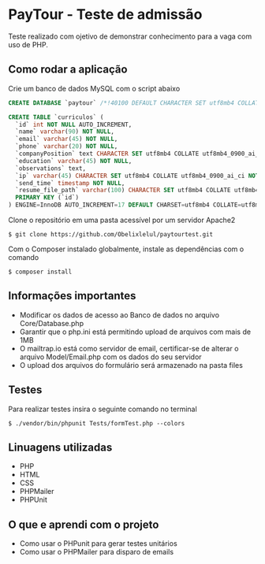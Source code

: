 # PayTour - Teste de admissão
Teste realizado com ojetivo de demonstrar conhecimento para a vaga com uso de PHP.

## Como rodar a aplicação
Crie um banco de dados MySQL com o script abaixo
```sql
CREATE DATABASE `paytour` /*!40100 DEFAULT CHARACTER SET utf8mb4 COLLATE utf8mb4_0900_ai_ci */ /*!80016 DEFAULT ENCRYPTION='N' */;

CREATE TABLE `curriculos` (
  `id` int NOT NULL AUTO_INCREMENT,
  `name` varchar(90) NOT NULL,
  `email` varchar(45) NOT NULL,
  `phone` varchar(20) NOT NULL,
  `companyPosition` text CHARACTER SET utf8mb4 COLLATE utf8mb4_0900_ai_ci NOT NULL,
  `education` varchar(45) NOT NULL,
  `observations` text,
  `ip` varchar(45) CHARACTER SET utf8mb4 COLLATE utf8mb4_0900_ai_ci NOT NULL,
  `send_time` timestamp NOT NULL,
  `resume_file_path` varchar(100) CHARACTER SET utf8mb4 COLLATE utf8mb4_0900_ai_ci NOT NULL,
  PRIMARY KEY (`id`)
) ENGINE=InnoDB AUTO_INCREMENT=17 DEFAULT CHARSET=utf8mb4 COLLATE=utf8mb4_0900_ai_ci;
```
Clone o repositório em uma pasta acessível por um servidor Apache2
```console
$ git clone https://github.com/Obelixlelul/paytourtest.git
```
Com o Composer instalado globalmente, instale as dependências com o comando
```console
$ composer install
```

## Informações importantes
* Modificar os dados de acesso ao Banco de dados no arquivo Core/Database.php
* Garantir que o php.ini está permitindo upload de arquivos com mais de 1MB 
* O mailtrap.io está como servidor de email, certificar-se de alterar o arquivo Model/Email.php com os dados do seu servidor
* O upload dos arquivos do formulário será armazenado na pasta files

## Testes 
Para realizar testes insira o seguinte comando no terminal

```console
$ ./vendor/bin/phpunit Tests/formTest.php --colors
```
## Linuagens utilizadas
- PHP
- HTML
- CSS
- PHPMailer
- PHPUnit

## O que e aprendi com o projeto
- Como usar o PHPunit para gerar testes unitários
- Como usar o PHPMailer para disparo de emails
